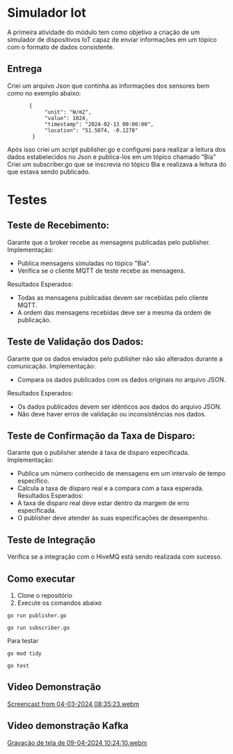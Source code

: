 # Simulador Iot
A primeira atividade do módulo tem como objetivo a criação de um simulador de dispositivos IoT capaz de enviar informações em um tópico com o formato de dados consistente.

## Entrega
Criei um arquivo Json que continha as informações dos sensores bem como no exemplo abaixo:
```
       {
            "unit": "W/m2",
            "value": 1024,
            "timestamp": "2024-02-13 00:00:00",
            "location": "51.5074, -0.1278"  
        }
```
Após isso criei um script publisher.go e configurei para realizar a leitura dos dados estabelecidos no Json e publica-los em um tópico chamado "Bia"
Criei um subscriber.go que se inscrevia no tópico Bia e realizava a leitura do que estava sendo publicado.
# Testes

## Teste de Recebimento:
Garante que o broker recebe as mensagens publicadas pelo publisher.
Implementação:
- Publica mensagens simuladas no tópico "Bia".
- Verifica se o cliente MQTT de teste recebe as mensagens.

Resultados Esperados:
- Todas as mensagens publicadas devem ser recebidas pelo cliente MQTT.
- A ordem das mensagens recebidas deve ser a mesma da ordem de publicação.

## Teste de Validação dos Dados:
Garante que os dados enviados pelo publisher não são alterados durante a comunicação.
Implementação:
- Compara os dados publicados com os dados originais no arquivo JSON.

Resultados Esperados:
- Os dados publicados devem ser idênticos aos dados do arquivo JSON.
- Não deve haver erros de validação ou inconsistências nos dados.

## Teste de Confirmação da Taxa de Disparo:
Garante que o publisher atende à taxa de disparo especificada.
Implementação:
- Publica um número conhecido de mensagens em um intervalo de tempo específico.
- Calcula a taxa de disparo real e a compara com a taxa esperada.
Resultados Esperados:
- A taxa de disparo real deve estar dentro da margem de erro especificada.
- O publisher deve atender às suas especificações de desempenho.

## Teste de Integração 
Verifica se a integração com o HiveMQ está sendo realizada com sucesso.
  
## Como executar 
1) Clone o repositório
2) Execute os comandos abaixo
```
go run publisher.go
```
```
go run subscriber.go
```
Para testar
```
go mod tidy
```
```
go test
```

## Video Demonstração
[Screencast from 04-03-2024 08:35:23.webm](https://github.com/Bianca-Cassemiro/modulo-9/assets/99203402/82b084f5-4668-4fe6-8456-fa200d385a6a)

## Video demonstração Kafka
[Gravação de tela de 09-04-2024 10:24:10.webm](https://github.com/Bianca-Cassemiro/modulo-9/assets/99203402/28064480-4a94-444a-8787-e90f8ce3d6c9)
